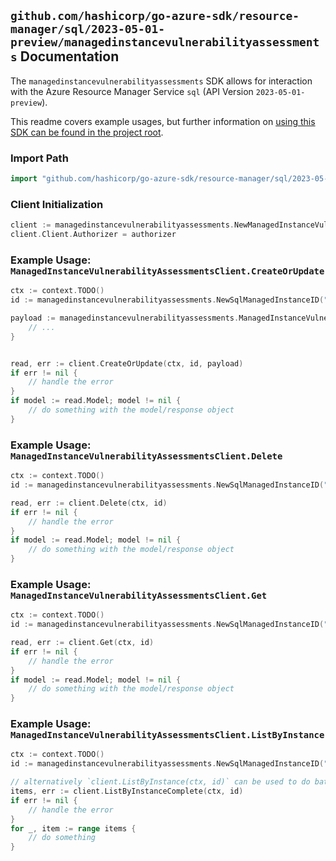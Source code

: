 
## `github.com/hashicorp/go-azure-sdk/resource-manager/sql/2023-05-01-preview/managedinstancevulnerabilityassessments` Documentation

The `managedinstancevulnerabilityassessments` SDK allows for interaction with the Azure Resource Manager Service `sql` (API Version `2023-05-01-preview`).

This readme covers example usages, but further information on [using this SDK can be found in the project root](https://github.com/hashicorp/go-azure-sdk/tree/main/docs).

### Import Path

```go
import "github.com/hashicorp/go-azure-sdk/resource-manager/sql/2023-05-01-preview/managedinstancevulnerabilityassessments"
```


### Client Initialization

```go
client := managedinstancevulnerabilityassessments.NewManagedInstanceVulnerabilityAssessmentsClientWithBaseURI("https://management.azure.com")
client.Client.Authorizer = authorizer
```


### Example Usage: `ManagedInstanceVulnerabilityAssessmentsClient.CreateOrUpdate`

```go
ctx := context.TODO()
id := managedinstancevulnerabilityassessments.NewSqlManagedInstanceID("12345678-1234-9876-4563-123456789012", "example-resource-group", "managedInstanceValue")

payload := managedinstancevulnerabilityassessments.ManagedInstanceVulnerabilityAssessment{
	// ...
}


read, err := client.CreateOrUpdate(ctx, id, payload)
if err != nil {
	// handle the error
}
if model := read.Model; model != nil {
	// do something with the model/response object
}
```


### Example Usage: `ManagedInstanceVulnerabilityAssessmentsClient.Delete`

```go
ctx := context.TODO()
id := managedinstancevulnerabilityassessments.NewSqlManagedInstanceID("12345678-1234-9876-4563-123456789012", "example-resource-group", "managedInstanceValue")

read, err := client.Delete(ctx, id)
if err != nil {
	// handle the error
}
if model := read.Model; model != nil {
	// do something with the model/response object
}
```


### Example Usage: `ManagedInstanceVulnerabilityAssessmentsClient.Get`

```go
ctx := context.TODO()
id := managedinstancevulnerabilityassessments.NewSqlManagedInstanceID("12345678-1234-9876-4563-123456789012", "example-resource-group", "managedInstanceValue")

read, err := client.Get(ctx, id)
if err != nil {
	// handle the error
}
if model := read.Model; model != nil {
	// do something with the model/response object
}
```


### Example Usage: `ManagedInstanceVulnerabilityAssessmentsClient.ListByInstance`

```go
ctx := context.TODO()
id := managedinstancevulnerabilityassessments.NewSqlManagedInstanceID("12345678-1234-9876-4563-123456789012", "example-resource-group", "managedInstanceValue")

// alternatively `client.ListByInstance(ctx, id)` can be used to do batched pagination
items, err := client.ListByInstanceComplete(ctx, id)
if err != nil {
	// handle the error
}
for _, item := range items {
	// do something
}
```
